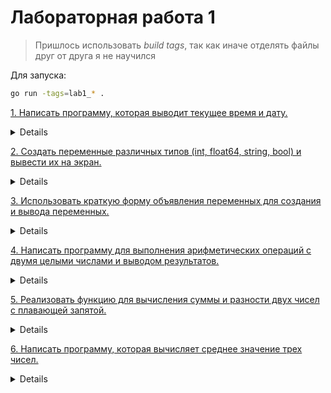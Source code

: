 # Лабораторная работа 1 

> Пришлось использовать *build tags*, так как иначе отделять файлы друг от друга я не научился

Для запуска:

```sh
go run -tags=lab1_* .
```

[1. Написать программу, которая выводит текущее время и дату.](1.go)
<details>

Требования по оформлению не было, поэтому отправляю целиком 

```sh
Текущее время 2025-09-17 19:16:18.1351695 +0400 +04 m=+0.002622901
```

</details>

[2. Создать переменные различных типов (int, float64, string, bool) и вывести их на экран.](2.go)

<details>

https://pkg.go.dev/fmt#hdr-Printing - форматирование

```sh
int: 10, float: 3.14, string: Hello, bool: true
```

</details>

[3. Использовать краткую форму объявления переменных для создания и вывода 
переменных. ](3.go)

<details>

Насколько я понял, подразумевается оператор :=, который сам опознает тип данных

```sh
int: 10, float: 3.14, string: Hello, bool: true
```

</details>

[4. Написать программу для выполнения арифметических операций с двумя целыми 
числами и выводом результатов. ](4.go)

<details>

Проблема возникла только с делением, так как Go по умолчанию производит целочисленное деление целых чисел, и приходится переводить в float64
Сначала сделал версию, где конкретно на делении идет перевод типа данных, но решил в общем пользоваться float64, мало ли пользователь решит работать не только с целыми числами. Тут столкнулся с проблемой, что остаток от деления не работает с типом с плавующей точкой. Не знаю почему.
upd: оказывается, я пропустил в задании требование о целых числах. Ну ладно, упрощаем обратно

```sh
Введите первое число: 12.1
Введите второе число: 16.235

Результаты операций:
12.1 + 16.235 = 28.335
12.1 - 16.235 = -4.135
12.1 * 16.235 = 196.4435
12.1 / 16.235 = 0.7453033569448722
12 % 16 = 12
```

</details>

[5. Реализовать функцию для вычисления суммы и разности двух чисел с плавающей 
запятой. ](5.go)

<details>

Как удобно, что именно это я и сделал в прошлом задании

```sh
Введите первое число: 15.2
Введите второе число: 62.3563

Результаты операций:
15.2 + 62.3563 = 77.5563
15.2 - 62.3563 = -47.1563
```

</details>

[6. Написать программу, которая вычисляет среднее значение трех чисел.](6.go)

<details>

Хотел найти специальную функцию типа avg, но проще было самому формулу описать

```sh
Введите первое число: 12.1
Введите второе число: 12.2
Введите третье число: 12.3

Среднее значение: 12.199999999999998
```

</details>

